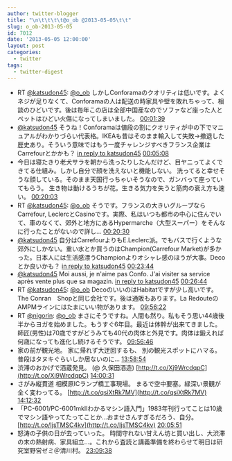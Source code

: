 ```yaml
---
author: twitter-blogger
title: "\n\t\t\t\t@o_ob @2013-05-05\t\t"
slug: o_ob-2013-05-05
id: 7012
date: '2013-05-05 12:00:00'
layout: post
categories:
  - twitter
tags:
  - twitter-digest
---
```


*   RT [@katsudon45](http://twitter.com/katsudon45): [@o_ob](http://twitter.com/o_ob) しかしConforamaのクオリティは低いです。よくネジが足りなくて、Conforamaの人は配送の時家具や壁を敗れちゃって、相談のひどいです。後は毎年この店は全部中国産なのでソファなど座った人とペットはひどい火傷になってしまいました。 [00:01:39](http://twitter.com/o_ob/statuses/330698744322461700)
*   [@katsudon45](http://twitter.com/katsudon45) そうね！Conforamaは値段の割にクオリティが中の下でマニュアルがわかりづらい代表格。IKEAも昔はそのまま輸入して失敗→撤退した歴史あり。そういう意味ではもう一度チャレンジすべきフランス企業はCarrefourとかかも？ [in reply to katsudon45](http://twitter.com/katsudon45/statuses/330698617167941632) [00:05:08](http://twitter.com/o_ob/statuses/330699620567109632)
*   今日は寝たきり老犬サラを朝から洗ったりしたんだけど、目ヤニってよくできてる仕組み。しかし自分で顔を洗えないと機能しない。 洗ってると幸せそうな顔している。そのまま天国行っちゃいそうなので、ガンバって座っていてもらう。 生き物は動けるうちが花。生きる気力を失うと筋肉の衰え方も速い。 [00:20:03](http://twitter.com/o_ob/statuses/330703376922849280)
*   RT [@katsudon45](http://twitter.com/katsudon45): [@o_ob](http://twitter.com/o_ob) そうです。フランスの大きいグループならCarrefour, LeclercとCasinoです。実際、私はいつも都市の中心に住んでいて、車のなくて、郊外と地方にあるHypermarche（大型スーパー）をそんなに行ったことがないので詳し… [00:20:30](http://twitter.com/o_ob/statuses/330703486431932416)
*   [@katsudon45](http://twitter.com/katsudon45) 自分はCarrefourよりもE.Leclerc派。でもバスで行くような郊外にしかない。重い水とか買うのはChampion(Carrefour Market)が多かった。日本人には生活感漂うChampionよりオシャレ感のほうが大事。Decoとか良いかも？ [in reply to katsudon45](http://twitter.com/katsudon45/statuses/330702503542915072) [00:23:44](http://twitter.com/o_ob/statuses/330704300835753985)
*   [@katsudon45](http://twitter.com/katsudon45) Moi aussi, je n'aime pas Confo. J'ai visiter sa service après vente plus que sa magazin. [in reply to katsudon45](http://twitter.com/katsudon45/statuses/330702943072423939) [00:26:44](http://twitter.com/o_ob/statuses/330705057672753152)
*   RT [@katsudon45](http://twitter.com/katsudon45): [@o_ob](http://twitter.com/o_ob) DecoのいいのはHabitatですが少し高いです。The Conran　Shopと同じ会社です。後は通販もあります。La RedouteのAMPMラインにはたまにいい物があります。 [09:56:22](http://twitter.com/o_ob/statuses/330848409382686720)
*   RT [@nigorin](http://twitter.com/nigorin): [@o_ob](http://twitter.com/o_ob) まさにそうですね。人間も然り。私もそう思い44歳後半からヨガを始めました。もうすぐ6年目。最近は体幹が出来てきました。 師匠(男性)は70歳ですがどうみても40代の肉体と外見です。肉体は鍛えれば何歳になっても進化し続けるそうです。 [09:56:46](http://twitter.com/o_ob/statuses/330848509232295936)
*   家の前が観光地。 家に帰れず大迂回するも、 別の観光スポットにハマる。 普段はタヌキぐらいしか居ないのに... [13:58:54](http://twitter.com/o_ob/statuses/330909446081486848)
*   渋滞のおかげで酒蔵発見。 (@ 久保田酒造) [http://t.co/Xj9WrcdqpC](http://t.co/Xj9WrcdqpC) [14:00:31](http://twitter.com/o_ob/statuses/330909854145335297)
*   さがみ縦貫道 相模原ICランプ橋工事現場。 まるで空中要塞。緑深い景観が全く変わってる。 [http://t.co/qsiXtRk7MV](http://t.co/qsiXtRk7MV) [14:12:32](http://twitter.com/o_ob/statuses/330912875596115968)
*   「PC-6001/PC-6001mkIIわかるマシン語入門」1983年刊行ってことは10歳でマシン語やってたってことか...おませさんすぎるだろう、自分。 [http://t.co/IjsTMSC4kv](http://t.co/IjsTMSC4kv) [20:05:51](http://twitter.com/o_ob/statuses/331001791661608960)
*   怒涛の子供の日が去っていった。 時間守れない甘えん坊と買い出し、大渋滞の末の熱射病、家具組立…。これから査読と講義準備を終わらせて明日は研究室野営ゼミ＠清川村。 [23:09:38](http://twitter.com/o_ob/statuses/331048043858251776)